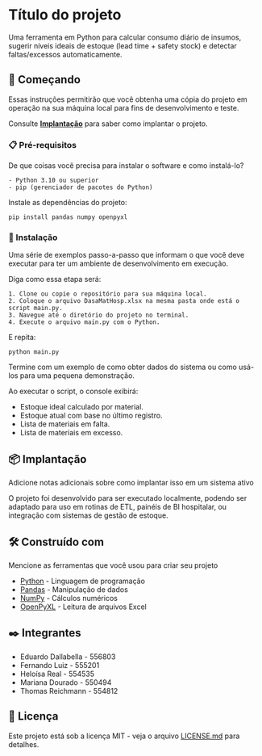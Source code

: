 
# Título do projeto

Uma ferramenta em Python para calcular consumo diário de insumos, sugerir níveis ideais de estoque (lead time + safety stock) e detectar faltas/excessos automaticamente. 

## 🚀 Começando

Essas instruções permitirão que você obtenha uma cópia do projeto em operação na sua máquina local para fins de desenvolvimento e teste.

Consulte **[Implantação](#-implantação)** para saber como implantar o projeto.

### 📋 Pré-requisitos

De que coisas você precisa para instalar o software e como instalá-lo?

```
- Python 3.10 ou superior
- pip (gerenciador de pacotes do Python)
```

Instale as dependências do projeto:

```
pip install pandas numpy openpyxl
```

### 🔧 Instalação

Uma série de exemplos passo-a-passo que informam o que você deve executar para ter um ambiente de desenvolvimento em execução.

Diga como essa etapa será:

```
1. Clone ou copie o repositório para sua máquina local.
2. Coloque o arquivo DasaMatHosp.xlsx na mesma pasta onde está o script main.py.
3. Navegue até o diretório do projeto no terminal.
4. Execute o arquivo main.py com o Python.
```

E repita:

```
python main.py
```

Termine com um exemplo de como obter dados do sistema ou como usá-los para uma pequena demonstração.

Ao executar o script, o console exibirá:

- Estoque ideal calculado por material.
- Estoque atual com base no último registro.
- Lista de materiais em falta.
- Lista de materiais em excesso.

## 📦 Implantação

Adicione notas adicionais sobre como implantar isso em um sistema ativo

O projeto foi desenvolvido para ser executado localmente, podendo ser adaptado para uso em rotinas de ETL, painéis de BI hospitalar, ou integração com sistemas de gestão de estoque.

## 🛠️ Construído com

Mencione as ferramentas que você usou para criar seu projeto

* [Python](https://www.python.org/) - Linguagem de programação
* [Pandas](https://pandas.pydata.org/) - Manipulação de dados
* [NumPy](https://numpy.org/) - Cálculos numéricos
* [OpenPyXL](https://openpyxl.readthedocs.io/) - Leitura de arquivos Excel

## ✒️ Integrantes

*  Eduardo Dallabella - 556803
*  Fernando Luiz - 555201
*  Heloísa Real - 554535
*  Mariana Dourado - 550494
*  Thomas Reichmann - 554812

## 📄 Licença

Este projeto está sob a licença MIT - veja o arquivo [LICENSE.md](https://github.com/usuario/projeto/licenca) para detalhes.


